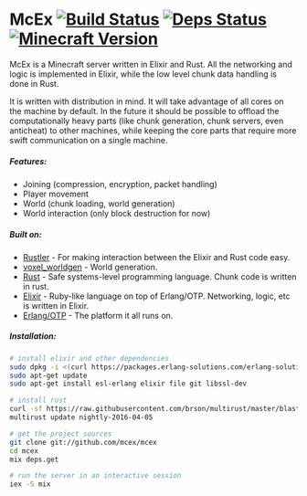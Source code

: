 # McEx [![Build Status](https://travis-ci.org/McEx/McEx.svg?branch=master)](https://travis-ci.org/McEx/McEx) [![Deps Status](https://beta.hexfaktor.org/badge/all/github/McEx/McEx.svg)](https://beta.hexfaktor.org/github/McEx/McEx) [![Minecraft Version](https://img.shields.io/badge/Minecraft%20Version-1.9.2-green.svg)](http://wiki.vg/Protocol_version_numbers)

McEx is a Minecraft server written in Elixir and Rust. All the networking and logic is implemented in Elixir, while the low level chunk data handling is done in Rust.

It is written with distribution in mind. It will take advantage of all cores on the machine by default. In the future it should be possible to offload the computationally heavy parts (like chunk generation, chunk servers, even anticheat) to other machines, while keeping the core parts that require more swift communication on a single machine.

##### Features:
* Joining (compression, encryption, packet handling)
* Player movement
* World (chunk loading, world generation)
* World interaction (only block destruction for now)

##### Built on:
* [Rustler](https://github.com/hansihe/Rustler) - For making interaction between the Elixir and Rust code easy.
* [voxel_worldgen](https://github.com/hansihe/voxel_worldgen) - World generation.
* [Rust](https://www.rust-lang.org/) - Safe systems-level programming language. Chunk code is written in rust.
* [Elixir](http://elixir-lang.org/) - Ruby-like language on top of Erlang/OTP. Networking, logic, etc is written in Elixir.
* [Erlang/OTP](https://www.erlang.org/) - The platform it all runs on.

##### Installation:
```sh
# install elixir and other dependencies
sudo dpkg -i <(curl https://packages.erlang-solutions.com/erlang-solutions_1.0_all.deb)
sudo apt-get update
sudo apt-get install esl-erlang elixir file git libssl-dev

# install rust
curl -sf https://raw.githubusercontent.com/brson/multirust/master/blastoff.sh | sh
multirust update nightly-2016-04-05

# get the project sources
git clone git://github.com/mcex/mcex
cd mcex
mix deps.get

# run the server in an interactive session
iex -S mix
```
